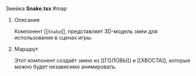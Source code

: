 Змейка **Snake.tsx**
#map 

1. Описание

	Компонент [[`Snake`]], представляет 3D-модель змеи для использования в сценах игры.

2. Маршрут

	Этот компонент создаёт змею из [[ГОЛОВЫ]] и [[ХВОСТА]], которые можно будет независимо анимировать.